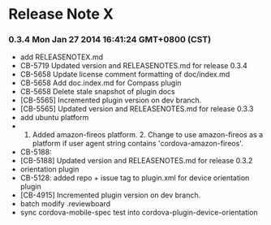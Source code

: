 <!--
#
# Licensed to the Apache Software Foundation (ASF) under one
# or more contributor license agreements.  See the NOTICE file
# distributed with this work for additional information
# regarding copyright ownership.  The ASF licenses this file
# to you under the Apache License, Version 2.0 (the
# "License"); you may not use this file except in compliance
# with the License.  You may obtain a copy of the License at
#
# http://www.apache.org/licenses/LICENSE-2.0
#
# Unless required by applicable law or agreed to in writing,
# software distributed under the License is distributed on an
# "AS IS" BASIS, WITHOUT WARRANTIES OR CONDITIONS OF ANY
#  KIND, either express or implied.  See the License for the
# specific language governing permissions and limitations
# under the License.
#
-->
# Release Note X




### 0.3.4 Mon Jan 27 2014 16:41:24 GMT+0800 (CST)
 *  add RELEASENOTEX.md
 *  CB-5719 Updated version and RELEASENOTES.md for release 0.3.4
 *  CB-5658 Update license comment formatting of doc/index.md
 *  CB-5658 Add doc.index.md for Compass plugin
 *  CB-5658 Delete stale snapshot of plugin docs
 *  [CB-5565] Incremented plugin version on dev branch.
 *  [CB-5565] Updated version and RELEASENOTES.md for release 0.3.3
 *  add ubuntu platform
 *  1. Added amazon-fireos platform. 2. Change to use amazon-fireos as a platform if user agent string contains 'cordova-amazon-fireos'.
 *  CB-5188:
 *  [CB-5188] Updated version and RELEASENOTES.md for release 0.3.2
 *  orientation plugin
 *  CB-5128: added repo + issue tag to plugin.xml for device orientation plugin
 *  [CB-4915] Incremented plugin version on dev branch.
 *  batch modify .reviewboard
 *  sync cordova-mobile-spec test into cordova-plugin-device-orientation
